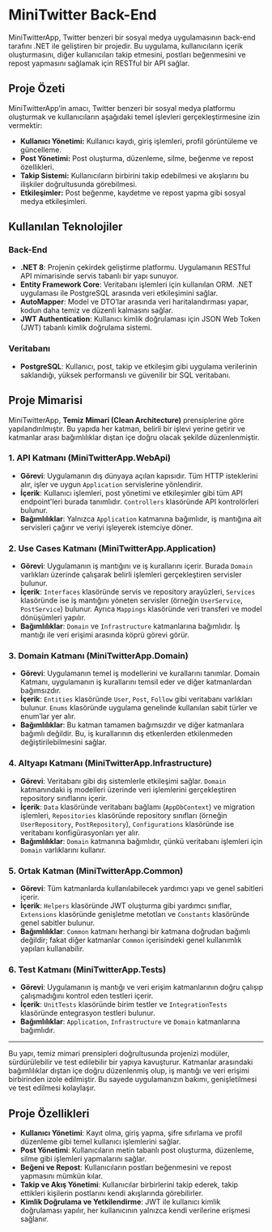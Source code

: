 # MiniTwitter Back-End

MiniTwitterApp, Twitter benzeri bir sosyal medya uygulamasının back-end tarafını .NET ile geliştiren bir projedir. Bu uygulama, kullanıcıların içerik oluşturmasını, diğer kullanıcıları takip etmesini, postları beğenmesini ve repost yapmasını sağlamak için RESTful bir API sağlar.

## Proje Özeti

MiniTwitterApp’in amacı, Twitter benzeri bir sosyal medya platformu oluşturmak ve kullanıcıların aşağıdaki temel işlevleri gerçekleştirmesine izin vermektir:

- **Kullanıcı Yönetimi:** Kullanıcı kaydı, giriş işlemleri, profil görüntüleme ve güncelleme.
- **Post Yönetimi:** Post oluşturma, düzenleme, silme, beğenme ve repost özellikleri.
- **Takip Sistemi:** Kullanıcıların birbirini takip edebilmesi ve akışlarını bu ilişkiler doğrultusunda görebilmesi.
- **Etkileşimler:** Post beğenme, kaydetme ve repost yapma gibi sosyal medya etkileşimleri.

## Kullanılan Teknolojiler

### Back-End
- **.NET 8**: Projenin çekirdek geliştirme platformu. Uygulamanın RESTful API mimarisinde servis tabanlı bir yapı sunuyor.
- **Entity Framework Core**: Veritabanı işlemleri için kullanılan ORM. .NET uygulaması ile PostgreSQL arasında veri etkileşimini sağlar.
- **AutoMapper**: Model ve DTO’lar arasında veri haritalandırması yapar, kodun daha temiz ve düzenli kalmasını sağlar.
- **JWT Authentication**: Kullanıcı kimlik doğrulaması için JSON Web Token (JWT) tabanlı kimlik doğrulama sistemi.

### Veritabanı
- **PostgreSQL**: Kullanıcı, post, takip ve etkileşim gibi uygulama verilerinin saklandığı, yüksek performanslı ve güvenilir bir SQL veritabanı.

## Proje Mimarisi

MiniTwitterApp, **Temiz Mimari (Clean Architecture)** prensiplerine göre yapılandırılmıştır. Bu yapıda her katman, belirli bir işlevi yerine getirir ve katmanlar arası bağımlılıklar dıştan içe doğru olacak şekilde düzenlenmiştir.

### 1. API Katmanı (MiniTwitterApp.WebApi)

- **Görevi**: Uygulamanın dış dünyaya açılan kapısıdır. Tüm HTTP isteklerini alır, işler ve uygun `Application` servislerine yönlendirir.
- **İçerik**: Kullanıcı işlemleri, post yönetimi ve etkileşimler gibi tüm API endpoint'leri burada tanımlıdır. `Controllers` klasöründe API kontrolörleri bulunur.
- **Bağımlılıklar**: Yalnızca `Application` katmanına bağımlıdır, iş mantığına ait servisleri çağırır ve veriyi işleyerek istemciye döner.

### 2. Use Cases Katmanı (MiniTwitterApp.Application)

- **Görevi**: Uygulamanın iş mantığını ve iş kurallarını içerir. Burada `Domain` varlıkları üzerinde çalışarak belirli işlemleri gerçekleştiren servisler bulunur.
- **İçerik**: `Interfaces` klasöründe servis ve repository arayüzleri, `Services` klasöründe ise iş mantığını yöneten servisler (örneğin `UserService`, `PostService`) bulunur. Ayrıca `Mappings` klasöründe veri transferi ve model dönüşümleri yapılır.
- **Bağımlılıklar**: `Domain` ve `Infrastructure` katmanlarına bağımlıdır. İş mantığı ile veri erişimi arasında köprü görevi görür.

### 3. Domain Katmanı (MiniTwitterApp.Domain)

- **Görevi**: Uygulamanın temel iş modellerini ve kurallarını tanımlar. Domain Katmanı, uygulamanın iş kurallarını temsil eder ve diğer katmanlardan bağımsızdır.
- **İçerik**: `Entities` klasöründe `User`, `Post`, `Follow` gibi veritabanı varlıkları bulunur. `Enums` klasöründe uygulama genelinde kullanılan sabit türler ve enum’lar yer alır.
- **Bağımlılıklar**: Bu katman tamamen bağımsızdır ve diğer katmanlara bağımlı değildir. Bu, iş kurallarının dış etkenlerden etkilenmeden değiştirilebilmesini sağlar.

### 4. Altyapı Katmanı (MiniTwitterApp.Infrastructure)

- **Görevi**: Veritabanı gibi dış sistemlerle etkileşimi sağlar. `Domain` katmanındaki iş modelleri üzerinde veri işlemlerini gerçekleştiren repository sınıflarını içerir.
- **İçerik**: `Data` klasöründe veritabanı bağlamı (`AppDbContext`) ve migration işlemleri, `Repositories` klasöründe repository sınıfları (örneğin `UserRepository`, `PostRepository`), `Configurations` klasöründe ise veritabanı konfigürasyonları yer alır.
- **Bağımlılıklar**: `Domain` katmanına bağımlıdır, çünkü veritabanı işlemleri için `Domain` varlıklarını kullanır.

### 5. Ortak Katman (MiniTwitterApp.Common)

- **Görevi**: Tüm katmanlarda kullanılabilecek yardımcı yapı ve genel sabitleri içerir.
- **İçerik**: `Helpers` klasöründe JWT oluşturma gibi yardımcı sınıflar, `Extensions` klasöründe genişletme metotları ve `Constants` klasöründe genel sabitler bulunur.
- **Bağımlılıklar**: `Common` katmanı herhangi bir katmana doğrudan bağımlı değildir; fakat diğer katmanlar `Common` içerisindeki genel kullanımlık yapıları kullanabilir.

### 6. Test Katmanı (MiniTwitterApp.Tests)

- **Görevi**: Uygulamanın iş mantığı ve veri erişim katmanlarının doğru çalışıp çalışmadığını kontrol eden testleri içerir.
- **İçerik**: `UnitTests` klasöründe birim testler ve `IntegrationTests` klasöründe entegrasyon testleri bulunur.
- **Bağımlılıklar**: `Application`, `Infrastructure` ve `Domain` katmanlarına bağımlıdır.

---

Bu yapı, temiz mimari prensipleri doğrultusunda projenizi modüler, sürdürülebilir ve test edilebilir bir yapıya kavuşturur. Katmanlar arasındaki bağımlılıklar dıştan içe doğru düzenlenmiş olup, iş mantığı ve veri erişimi birbirinden izole edilmiştir. Bu sayede uygulamanızın bakımı, genişletilmesi ve test edilmesi kolaylaşır.


## Proje Özellikleri

- **Kullanıcı Yönetimi**: Kayıt olma, giriş yapma, şifre sıfırlama ve profil düzenleme gibi temel kullanıcı işlemlerini sağlar.
- **Post Yönetimi**: Kullanıcıların metin tabanlı post oluşturma, düzenleme, silme gibi işlemleri yapmalarını sağlar.
- **Beğeni ve Repost**: Kullanıcıların postları beğenmesini ve repost yapmasını mümkün kılar.
- **Takip ve Akış Yönetimi**: Kullanıcılar birbirlerini takip ederek, takip ettikleri kişilerin postlarını kendi akışlarında görebilirler.
- **Kimlik Doğrulama ve Yetkilendirme**: JWT ile kullanıcı kimlik doğrulaması yapılır, her kullanıcının yalnızca kendi verilerine erişmesi sağlanır.
